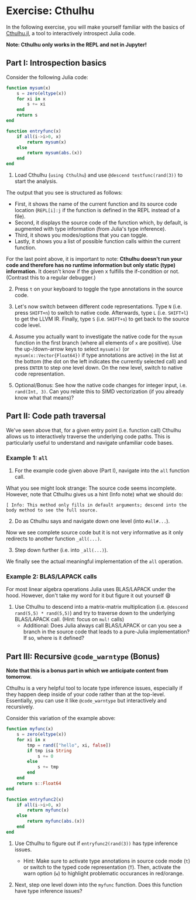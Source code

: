 # Exercise: Cthulhu

In the following exercise, you will make yourself familiar with the basics of [Cthulhu.jl](https://github.com/JuliaDebug/Cthulhu.jl), a tool to interactively introspect Julia code.

**Note: Cthulhu only works in the REPL and not in Jupyter!**

## Part I: Introspection basics

Consider the following Julia code:
```julia
function mysum(x)
    s = zero(eltype(x))
    for xi in x
        s += xi
    end
    return s
end

function entryfunc(x)
    if all(i->i>0, x)
        return mysum(x)
    else
        return mysum(abs.(x))
    end
end
```

1. Load Cthulhu (`using Cthulhu`) and use `@descend testfunc(rand(3))` to start the analysis.

The output that you see is structured as follows:
* First, it shows the name of the current function and its source code location (`REPL[i]:j` if the function is defined in the REPL instead of a file).
* Second, it displays the source code of the function which, by default, is augmented with type information (from Julia's type inference).
* Third, it shows you modes/options that you can toggle.
* Lastly, it shows you a list of possible function calls within the current function.

For the last point above, it is important to note: **Cthulhu doesn't run your code and therefore has no runtime information but only static (type) information.** It doesn't know if the given x fulfills the if-condition or not. (Contrast this to a regular debugger.)

2. Press `t` on your keyboard to toggle the type annotations in the source code.

3. Let's now switch between different code representations. Type `N` (i.e. press `SHIFT+n`) to switch to native code. Afterwards, type `L` (i.e. `SHIFT+l`) to get the LLVM IR. Finally, type `S` (i.e. `SHIFT+s`) to get back to the source code level.

4. Assume you actually want to investigate the native code for the `mysum` function in the first branch (where all elements of `x` are positive). Use the up-/down-arrow keys to select `mysum(x)` (or `mysum(x::Vector{Float64})` if type annotations are active) in the list at the bottom (the dot on the left indicates the currently selected call) and press `ENTER` to step one level down. On the new level, switch to native code representation.

5. Optional/Bonus: See how the native code changes for integer input, i.e. `rand(Int, 3)`. Can you relate this to SIMD vectorization (if you already know what that means)?

## Part II: Code path traversal

We've seen above that, for a given entry point (i.e. function call) Cthulhu allows us to interactively traverse the underlying code paths. This is particularly useful to understand and navigate unfamiliar code bases.

### Example 1: `all`
1. For the example code given above (Part I), navigate into the `all` function call.

What you see might look strange: The source code seems incomplete. However, note that Cthulhu gives us a hint (Info note) what we should do:
```
[ Info: This method only fills in default arguments; descend into the body method to see the full source.
```
2. Do as Cthulhu says and navigate down one level (into `#all#...`).

Now we see complete source code but it is not very informative as it only redirects to another function `_all(...)`.

3. Step down further (i.e. into `_all(...)`).

We finally see the actual meaningful implementation of the `all` operation.

### Example 2: BLAS/LAPACK calls

For most linear algebra operations Julia uses BLAS/LAPACK under the hood. However, don't take my word for it but figure it out yourself 😄

1. Use Cthulhu to descend into a matrix-matrix multiplication (i.e. `@descend rand(5,5) * rand(5,5)`) and try to traverse down to the underlying BLAS/LAPACK call. (Hint: focus on `mul!` calls)
    * Additional: Does Julia always call BLAS/LAPACK or can you see a branch in the source code that leads to a pure-Julia implementation? If so, where is it defined?

## Part III: Recursive `@code_warntype` (Bonus)

**Note that this is a bonus part in which we anticipate content from tomorrow.**

Cthulhu is a very helpful tool to locate type inference issues, especially if they happen deep inside of your code rather than at the top-level. Essentially, you can use it like `@code_warntype` but interactively and recursively.

Consider this variation of the example above:

```julia
function myfunc(x)
    s = zero(eltype(x))
    for xi in x
        tmp = rand(["hello", xi, false])
        if tmp isa String
            s += 0
        else
            s += tmp
        end
    end
    return s::Float64
end

function entryfunc2(x)
    if all(i->i>0, x)
        return myfunc(x)
    else
        return myfunc(abs.(x))
    end
end
```

1. Use Cthulhu to figure out if `entryfunc2(rand(3))` has type inference issues.
    * Hint: Make sure to activate type annotations in source code mode (`t`) or switch to the typed code representation (`T`). Then, activate the warn option (`w`) to highlight problematic occurances in red/orange.

2. Next, step one level down into the `myfunc` function. Does this function have type inference issues?
